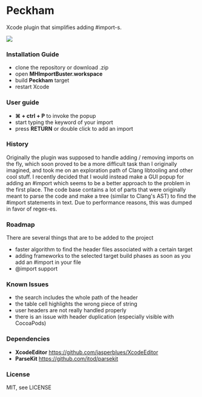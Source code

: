 Peckham
=======

Xcode plugin that simplifies adding #import-s. 

![](https://github.com/markohlebar/Peckham/blob/develop/Misc/Peckham.gif)

### Installation Guide

- clone the repository or download .zip
- open **MHImportBuster.workspace** 
- build **Peckham** target
- restart Xcode

### User guide

- **⌘ + ctrl + P** to invoke the popup
- start typing the keyword of your import
- press **RETURN** or double click to add an import

### History

Originally the plugin was supposed to handle adding / removing imports on the fly, which soon proved to be a more difficult task than I originally imagined, and took me on an exploration path of Clang libtooling and other cool stuff. I recently decided that I would instead make a GUI popup for adding an #import which seems to be a better approach to the problem in the first place. The code base contains a lot of parts that were originally meant to parse the code and make a tree (similar to Clang's AST) to find the #import statements in text. Due to performance reasons, this was dumped in favor of regex-es. 

### Roadmap 

There are several things that are to be added to the project
- faster algorithm to find the header files associated with a certain target
- adding frameworks to the selected target build phases as soon as you add an #import in your file
- @import support

### Known Issues 

- the search includes the whole path of the header
- the table cell highlights the wrong piece of string
- user headers are not really handled properly
- there is an issue with header duplication (especially visible with CocoaPods)

### Dependencies

- **XcodeEditor** https://github.com/jasperblues/XcodeEditor
- **ParseKit** https://github.com/itod/parsekit

### License

MIT, see LICENSE
